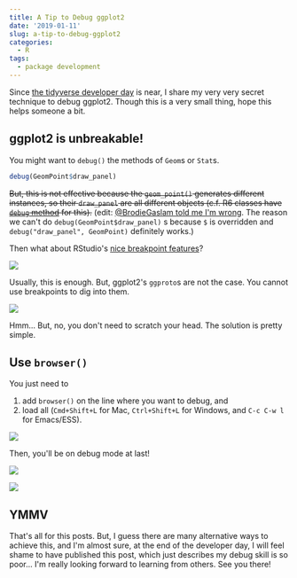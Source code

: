 ```yaml
---
title: A Tip to Debug ggplot2
date: '2019-01-11'
slug: a-tip-to-debug-ggplot2
categories:
  - R
tags:
  - package development
---
```


Since [the tidyverse developer day](https://www.tidyverse.org/articles/2018/11/tidyverse-developer-day-2019/) is near, I share my very very secret technique to debug ggplot2. Though this is a very small thing, hope this helps someone a bit.

## ggplot2 is unbreakable!

You might want to `debug()` the methods of `Geom`s or `Stat`s.

``` r
debug(GeomPoint$draw_panel)
```

~~But, this is not effective because the `geom_point()` generates different instances, so their `draw_panel` are all different objects (c.f. R6 classes have [`debug` method](https://cran.r-project.org/web/packages/R6/vignettes/Debugging.html) for this).~~ (edit: [@BrodieGaslam told me I'm wrong](https://twitter.com/BrodieGaslam/status/1083763764682465280). The reason we can't do `debug(GeomPoint$draw_panel)` s because `$` is overridden and `debug("draw_panel", GeomPoint)` definitely works.)

Then what about RStudio's [nice breakpoint features](https://support.rstudio.com/hc/en-us/articles/205612627-Debugging-with-RStudio#stopping-on-a-line)?

![](/images/2019-01-11-breakpoint.jpg)

Usually, this is enough. But, ggplot2's `ggproto`s are not the case. You cannot use breakpoints to dig into them.

![](/images/2019-01-11-breakpoint2.jpg)

Hmm... But, no, you don't need to scratch your head. The solution is pretty simple.

## Use `browser()`

You just need to 

1. add `browser()` on the line where you want to debug, and
2. load all (`Cmd+Shift+L` for Mac, `Ctrl+Shift+L` for Windows, and `C-c C-w l` for Emacs/ESS).

![](/images/2019-01-11-browser.jpg)

Then, you'll be on debug mode at last!

![](/images/2019-01-11-break1.jpg)

![](/images/2019-01-11-break2.jpg)

## YMMV

That's all for this posts. But, I guess there are many alternative ways to achieve this, and I'm almost sure, at the end of the developer day, I will feel shame to have published this post, which just describes my debug skill is so poor... I'm really looking forward to learning from others. See you there!
